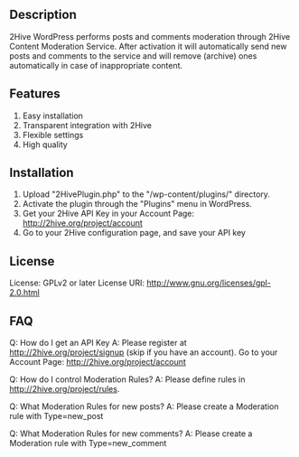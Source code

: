 ## Description

2Hive WordPress performs posts and comments moderation through 2Hive Content Moderation Service. After activation it will automatically send new posts and comments to the service and will remove (archive) ones automatically in case of inappropriate content.

## Features

1. Easy installation
2. Transparent integration with 2Hive
3. Flexible settings
4. High quality

## Installation

1. Upload "2HivePlugin.php" to the "/wp-content/plugins/" directory.
2. Activate the plugin through the "Plugins" menu in WordPress.
3. Get your 2Hive API Key in your Account Page: http://2hive.org/project/account
4. Go to your 2Hive configuration page, and save your API key

## License

License: GPLv2 or later
License URI: http://www.gnu.org/licenses/gpl-2.0.html

## FAQ

Q: How do I get an API Key
A: Please register at http://2hive.org/project/signup (skip if you have an account). Go to your Account Page: http://2hive.org/project/account

Q: How do I control Moderation Rules?
A: Please define rules in http://2hive.org/project/rules.

Q: What Moderation Rules for new posts?
A: Please create a Moderation rule with Type=new_post

Q: What Moderation Rules for new comments?
A: Please create a Moderation rule with Type=new_comment
